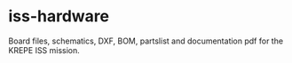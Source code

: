 # iss-hardware
Board files, schematics, DXF, BOM, partslist and documentation pdf for the KREPE ISS mission.

